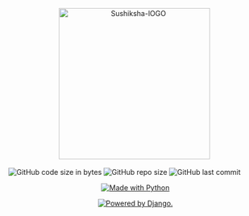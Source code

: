 <p align="center"> 
    <img src="https://vkssfalumni.com/wp-content/uploads/2016/11/sushikshalogo-300x300.png" alt="Sushiksha-lOGO" border="0" width=300 height=300/>&nbsp; </a></p>
   
![GitHub code size in bytes](https://img.shields.io/github/languages/code-size/PrathvirajPrabhu/my-ocr?label=Code%20Size&style=flat-square)
![GitHub repo size](https://img.shields.io/github/repo-size/PrathvirajPrabhu/my-ocr?color=B07D08&label=Repository%20Size&style=flat-square)
![GitHub last commit](https://img.shields.io/github/last-commit/PrathvirajPrabhu/my-ocr?label=Last%20Commit&style=flat-square)


   <p class="text-center mb-3" align="center">
   <a href="https://sushiksha.konkanischolarship.com/"><img src="https://forthebadge.com/images/badges/made-with-python.svg" border="0" title="Made with Python" /></a>
   </p>
   
   <p class="text-center mb-3" align="center">
   <a href="http://www.djangoproject.com/"><img src="https://www.djangoproject.com/m/img/badges/djangopowered126x54.gif" border="0" alt="Powered by Django." title="Powered by Django." /></a>
   </p>
   
   
